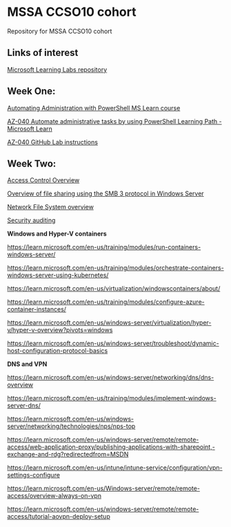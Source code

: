# MSSA CCSO10 cohort
Repository for MSSA CCSO10 cohort

## Links of interest

[Microsoft Learning Labs repository](https://github.com/orgs/MicrosoftLearning/repositories)

## **Week One**:

[Automating Administration with PowerShell MS Learn course](https://learn.microsoft.com/en-us/training/courses/az-040t00)

[AZ-040 Automate administrative tasks by using PowerShell Learning Path - Microsoft Learn](https://learn.microsoft.com/en-us/training/paths/powershell/)

[AZ-040 GitHub Lab instructions](https://github.com/MicrosoftLearning/AZ-040T00-Automating-Administration-with-PowerShell)


## **Week Two**:

[Access Control Overview](https://docs.microsoft.com/windows/security/identity-protection/access-control/access-control)

[Overview of file sharing using the SMB 3 protocol in Windows Server](https://docs.microsoft.com/windows-server/storage/file-server/file-server-smb-overview)

[Network File System overview](https://docs.microsoft.com/windows-server/storage/nfs/nfs-overview)

[Security auditing](https://docs.microsoft.com/windows/security/threat-protection/auditing/security-auditing-overview)

**Windows and Hyper-V containers**

https://learn.microsoft.com/en-us/training/modules/run-containers-windows-server/

https://learn.microsoft.com/en-us/training/modules/orchestrate-containers-windows-server-using-kubernetes/

https://learn.microsoft.com/en-us/virtualization/windowscontainers/about/

https://learn.microsoft.com/en-us/training/modules/configure-azure-container-instances/

https://learn.microsoft.com/en-us/windows-server/virtualization/hyper-v/hyper-v-overview?pivots=windows

https://learn.microsoft.com/en-us/windows-server/troubleshoot/dynamic-host-configuration-protocol-basics

**DNS and VPN**

https://learn.microsoft.com/en-us/windows-server/networking/dns/dns-overview

https://learn.microsoft.com/en-us/training/modules/implement-windows-server-dns/

https://learn.microsoft.com/en-us/windows-server/networking/technologies/nps/nps-top

https://learn.microsoft.com/en-us/windows-server/remote/remote-access/web-application-proxy/publishing-applications-with-sharepoint,-exchange-and-rdg?redirectedfrom=MSDN

https://learn.microsoft.com/en-us/intune/intune-service/configuration/vpn-settings-configure

https://learn.microsoft.com/en-us/Windows-server/remote/remote-access/overview-always-on-vpn

https://learn.microsoft.com/en-us/windows-server/remote/remote-access/tutorial-aovpn-deploy-setup




